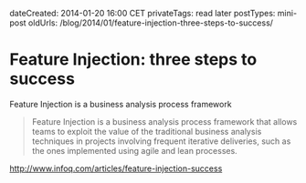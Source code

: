 dateCreated: 2014-01-20 16:00 CET
privateTags: read later
postTypes: mini-post
oldUrls: /blog/2014/01/feature-injection-three-steps-to-success/

# Feature Injection: three steps to success

Feature Injection is a business analysis process framework

> Feature Injection is a business analysis process framework that allows teams to exploit the value 
> of the traditional business analysis techniques in projects involving frequent iterative deliveries, 
> such as the ones implemented using agile and lean processes.

http://www.infoq.com/articles/feature-injection-success
